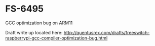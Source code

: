 FS-6495
=======

GCC optimization bug on ARM11

Draft write up located here:
http://quentusrex.com/drafts/freeswitch-raspberrypi-gcc-compiler-optimization-bug.html